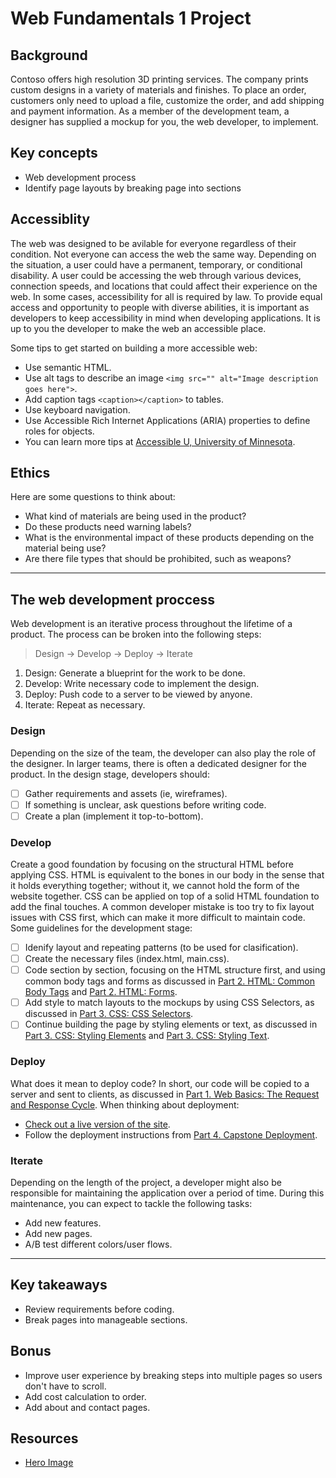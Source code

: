 # Web Fundamentals 1 Project

## Background

Contoso offers high resolution 3D printing services. The company prints custom designs in a variety of materials and finishes. To place an order, customers only need to upload a file, customize the order, and add shipping and payment information. As a member of the development team, a designer has supplied a mockup for you, the web developer, to implement.

## Key concepts

- Web development process
- Identify page layouts by breaking page into sections

## Accessiblity

The web was designed to be avilable for everyone regardless of their condition. Not everyone can access the web the same way. Depending on the situation, a user could have a permanent, temporary, or conditional disability. A user could be accessing the web through various devices, connection speeds, and locations that could affect their experience on the web. In some cases, accessibility for all is required by law. To provide equal access and opportunity to people with diverse abilities, it is important as developers to keep accessibility in mind when developing applications. It is up to you the developer to make the web an accessible place.

Some tips to get started on building a more accessible web:

- Use semantic HTML.
- Use alt tags to describe an image `<img src="" alt="Image description goes here">`.
- Add caption tags `<caption></caption>` to tables.
- Use keyboard navigation.
- Use Accessible Rich Internet Applications (ARIA) properties to define roles for objects.
- You can learn more tips at [Accessible U, University of Minnesota](https://accessibility.umn.edu/your-role/web-developers).

## Ethics

Here are some questions to think about:

- What kind of materials are being used in the product?
- Do these products need warning labels?
- What is the environmental impact of these products depending on the material being use?
- Are there file types that should be prohibited, such as weapons?

---

## The web development proccess

Web development is an iterative process throughout the lifetime of a product. The process can be broken into the following steps:

> Design -> Develop -> Deploy -> Iterate

1. Design: Generate a blueprint for the work to be done.
2. Develop: Write necessary code to implement the design.
3. Deploy: Push code to a server to be viewed by anyone.
4. Iterate: Repeat as necessary.

### Design

Depending on the size of the team, the developer can also play the role of the designer. In larger teams, there is often a dedicated designer for the product. In the design stage, developers should:

- [ ] Gather requirements and assets (ie, wireframes).
- [ ] If something is unclear, ask questions before writing code.
- [ ] Create a plan (implement it top-to-bottom).

### Develop

Create a good foundation by focusing on the structural HTML before applying CSS. HTML is equivalent to the bones in our body in the sense that it holds everything together; without it, we cannot hold the form of the website together. CSS can be applied on top of a solid HTML foundation to add the final touches. A common developer mistake is too try to fix layout issues with CSS first, which can make it more difficult to maintain code. Some guidelines for the development stage:

- [ ] Idenify layout and repeating patterns (to be used for clasification).
- [ ] Create the necessary files (index.html, main.css).
- [ ] Code section by section, focusing on the HTML structure first, and using common body tags and forms as discussed in [Part 2. HTML: Common Body Tags](../2_HTML/common_body_tags.md) and [Part 2. HTML: Forms](../2_HTML/forms.md).
- [ ] Add style to match layouts to the mockups by using CSS Selectors, as discussed in [Part 3. CSS: CSS Selectors](../3_CSS_CSS3/css_selectors.md).
- [ ] Continue building the page by styling elements or text, as discussed in [Part 3. CSS: Styling Elements](../3_CSS_CSS3/styling_elements.md) and [Part 3. CSS: Styling Text](../3_CSS_CSS3/styling_text.md).

### Deploy

What does it mean to deploy code? In short, our code will be copied to a server and sent to clients, as discussed in [Part 1. Web Basics: The Request and Response Cycle](../1_Web_Basics/req_resp.md). When thinking about deployment:

- [Check out a live version of the site](https://reactor1.z5.web.core.windows.net).
- Follow the deployment instructions from [Part 4. Capstone Deployment](../4_Capstone_Deployment/deploy.md).

### Iterate

Depending on the length of the project, a developer might also be responsible for maintaining the application over a period of time. During this maintenance, you can expect to tackle the following tasks:

- Add new features.
- Add new pages.
- A/B test different colors/user flows.

---

## Key takeaways

- Review requirements before coding.
- Break pages into manageable sections.

## Bonus

- Improve user experience by breaking steps into multiple pages so users don't have to scroll.
- Add cost calculation to order.
- Add about and contact pages.

## Resources

- [Hero Image](https://pixabay.com/photos/3d-printer-printing-technology-791205/)
